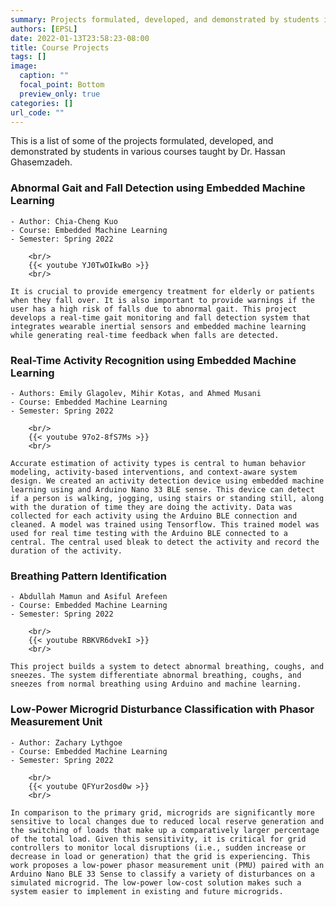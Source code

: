 ```yaml
---
summary: Projects formulated, developed, and demonstrated by students in various courses taught by Dr. Hassan.  
authors: [EPSL]
date: 2022-01-13T23:58:23-08:00
title: Course Projects
tags: []
image:
  caption: ""
  focal_point: Bottom
  preview_only: true
categories: []
url_code: ""
---
```

<!-- 
The format of each project listing follows 

SN. **Project Name** by *Student names*

    Summary or Abstract. [GitHub](Link) if available
    
    {{< youtube YJ0TwOIkwBo >}} - link of the youtube video demo

    To include image, add the image to this folder and use 
    ![](imageName.format)
-->

This is a list of some of the projects formulated, developed, and demonstrated by students in various courses taught by Dr. Hassan Ghasemzadeh.

### Abnormal Gait and Fall Detection using Embedded Machine Learning

    - Author: Chia-Cheng Kuo
    - Course: Embedded Machine Learning
    - Semester: Spring 2022

        <br/>
        {{< youtube YJ0TwOIkwBo >}}
        <br/>

    It is crucial to provide emergency treatment for elderly or patients when they fall over. It is also important to provide warnings if the user has a high risk of falls due to abnormal gait. This project develops a real-time gait monitoring and fall detection system that integrates wearable inertial sensors and embedded machine learning while generating real-time feedback when falls are detected.

### Real-Time Activity Recognition using Embedded Machine Learning

    - Authors: Emily Glagolev, Mihir Kotas, and Ahmed Musani
    - Course: Embedded Machine Learning
    - Semester: Spring 2022

        <br/>
        {{< youtube 97o2-8fS7Ms >}}
        <br/>

    Accurate estimation of activity types is central to human behavior modeling, activity-based interventions, and context-aware system design. We created an activity detection device using embedded machine learning using and Arduino Nano 33 BLE sense. This device can detect if a person is walking, jogging, using stairs or standing still, along with the duration of time they are doing the activity. Data was collected for each activity using the Arduino BLE connection and cleaned. A model was trained using Tensorflow. This trained model was used for real time testing with the Arduino BLE connected to a central. The central used bleak to detect the activity and record the duration of the activity.

### Breathing Pattern Identification  

    - Abdullah Mamun and Asiful Arefeen
    - Course: Embedded Machine Learning
    - Semester: Spring 2022

        <br/>
        {{< youtube RBKVR6dvekI >}}
        <br/>
    
    This project builds a system to detect abnormal breathing, coughs, and sneezes. The system differentiate abnormal breathing, coughs, and sneezes from normal breathing using Arduino and machine learning.

### Low-Power Microgrid Disturbance Classification with Phasor Measurement Unit

    - Author: Zachary Lythgoe
    - Course: Embedded Machine Learning
    - Semester: Spring 2022

        <br/>
        {{< youtube QFYur2osd0w >}}
        <br/>
        
    In comparison to the primary grid, microgrids are significantly more sensitive to local changes due to reduced local reserve generation and the switching of loads that make up a comparatively larger percentage of the total load. Given this sensitivity, it is critical for grid controllers to monitor local disruptions (i.e., sudden increase or decrease in load or generation) that the grid is experiencing. This work proposes a low-power phasor measurement unit (PMU) paired with an Arduino Nano BLE 33 Sense to classify a variety of disturbances on a simulated microgrid. The low-power low-cost solution makes such a system easier to implement in existing and future microgrids.
